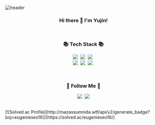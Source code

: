 ![header](https://capsule-render.vercel.app/api?type=rounded&color=FFFADB&fontColor=373d49&ededed&height=200&section=header&text=Yujin%20Seo&fontSize=60)

<h3 align="center">Hi there 👋 I'm Yujin!</h3>
<br>

<h3 align="center">📚 Tech Stack 📚</h3>
<p align="center">
  <img src="https://img.shields.io/badge/Python-3766AB?style=flat-square&logo=Python&logoColor=white"/></a>&nbsp 
  <img src="https://img.shields.io/badge/Javascript-ffb13b?style=flat-square&logo=javascript&logoColor=white"/></a>&nbsp
  <img src="https://img.shields.io/badge/Typescript-3178C6?style=flat-square&logo=typescript&logoColor=white"/></a>&nbsp 
  <br>
  <img src="https://img.shields.io/badge/Django-092E20?style=flat-square&logo=Django&logoColor=white"/></a>&nbsp
  <img src="https://img.shields.io/badge/Vue-4FC08D?style=flat-square&logo=Vue.js&logoColor=black"/></a>&nbsp
  <img src="https://img.shields.io/badge/React-61DAFB?style=flat-square&logo=React&logoColor=black"/></a>&nbsp 
</p>
<br>

<h3 align="center">🌈 Follow Me 🌈</h3>
<p align="center">
  <a href="https://velog.io/@eugenieseo16"><img src="https://img.shields.io/badge/Tech%20Blog-11B48A?style=flat-square&logo=Vimeo&logoColor=black&link=https://velog.io/@heugenieseo16"/></a>&nbsp
  <a href="mailto:eugenieseo160@gmail.com"><img src="https://img.shields.io/badge/Gmail-d14836?style=flat-square&logo=Gmail&logoColor=black&link=eugenieseo16@gmail.com"/></a>
</p>
<br>
[![Solved.ac Profile](http://mazassumnida.wtf/api/v2/generate_badge?boj=eugenieseo16)](https://solved.ac/eugenieseo16/)

<!--
**eugenieseo16/eugenieseo16** is a ✨ _special_ ✨ repository because its `README.md` (this file) appears on your GitHub profile.

Here are some ideas to get you started:

- 🔭 I’m currently working on ...
- 🌱 I’m currently learning ...
- 👯 I’m looking to collaborate on ...
- 🤔 I’m looking for help with ...
- 💬 Ask me about ...
- 📫 How to reach me: ...
- 😄 Pronouns: ...
- ⚡ Fun fact: ...
-->

